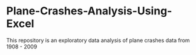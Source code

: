 # Plane-Crashes-Analysis-Using-Excel
This repository is an exploratory data analysis of plane crashes data from 1908 - 2009
